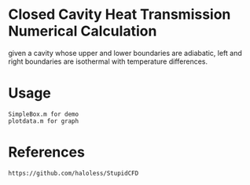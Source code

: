 # Closed Cavity Heat Transmission Numerical Calculation

given a cavity whose upper and lower boundaries are adiabatic, left and right boundaries are isothermal with temperature differences.

# Usage

	SimpleBox.m for demo
	plotdata.m for graph

# References

	https://github.com/haloless/StupidCFD
